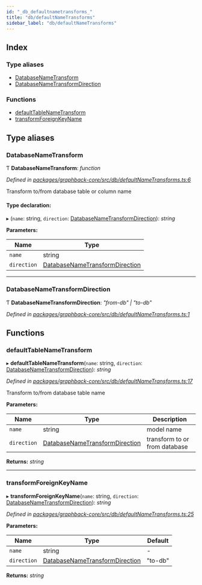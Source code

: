 ```yaml
---
id: "_db_defaultnametransforms_"
title: "db/defaultNameTransforms"
sidebar_label: "db/defaultNameTransforms"
---
```


## Index

### Type aliases

* [DatabaseNameTransform](_db_defaultnametransforms_.md#databasenametransform)
* [DatabaseNameTransformDirection](_db_defaultnametransforms_.md#databasenametransformdirection)

### Functions

* [defaultTableNameTransform](_db_defaultnametransforms_.md#defaulttablenametransform)
* [transformForeignKeyName](_db_defaultnametransforms_.md#transformforeignkeyname)

## Type aliases

###  DatabaseNameTransform

Ƭ **DatabaseNameTransform**: *function*

*Defined in [packages/graphback-core/src/db/defaultNameTransforms.ts:6](https://github.com/aerogear/graphback/blob/63664df15/packages/graphback-core/src/db/defaultNameTransforms.ts#L6)*

Transform to/from database table or column name

#### Type declaration:

▸ (`name`: string, `direction`: [DatabaseNameTransformDirection](_db_defaultnametransforms_.md#databasenametransformdirection)): *string*

**Parameters:**

Name | Type |
------ | ------ |
`name` | string |
`direction` | [DatabaseNameTransformDirection](_db_defaultnametransforms_.md#databasenametransformdirection) |

___

###  DatabaseNameTransformDirection

Ƭ **DatabaseNameTransformDirection**: *"from-db" | "to-db"*

*Defined in [packages/graphback-core/src/db/defaultNameTransforms.ts:1](https://github.com/aerogear/graphback/blob/63664df15/packages/graphback-core/src/db/defaultNameTransforms.ts#L1)*

## Functions

###  defaultTableNameTransform

▸ **defaultTableNameTransform**(`name`: string, `direction`: [DatabaseNameTransformDirection](_db_defaultnametransforms_.md#databasenametransformdirection)): *string*

*Defined in [packages/graphback-core/src/db/defaultNameTransforms.ts:17](https://github.com/aerogear/graphback/blob/63664df15/packages/graphback-core/src/db/defaultNameTransforms.ts#L17)*

Transform to/from database table name

**Parameters:**

Name | Type | Description |
------ | ------ | ------ |
`name` | string | model name |
`direction` | [DatabaseNameTransformDirection](_db_defaultnametransforms_.md#databasenametransformdirection) | transform to or from database  |

**Returns:** *string*

___

###  transformForeignKeyName

▸ **transformForeignKeyName**(`name`: string, `direction`: [DatabaseNameTransformDirection](_db_defaultnametransforms_.md#databasenametransformdirection)): *string*

*Defined in [packages/graphback-core/src/db/defaultNameTransforms.ts:25](https://github.com/aerogear/graphback/blob/63664df15/packages/graphback-core/src/db/defaultNameTransforms.ts#L25)*

**Parameters:**

Name | Type | Default |
------ | ------ | ------ |
`name` | string | - |
`direction` | [DatabaseNameTransformDirection](_db_defaultnametransforms_.md#databasenametransformdirection) | "to-db" |

**Returns:** *string*
